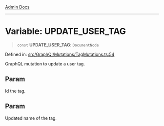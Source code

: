 [Admin Docs](/)

***

# Variable: UPDATE\_USER\_TAG

> `const` **UPDATE\_USER\_TAG**: `DocumentNode`

Defined in: [src/GraphQl/Mutations/TagMutations.ts:54](https://github.com/Aad1tya27/talawa-admin/blob/dd4a08e622d0fa38bcf9758a530e8cdf917dbac8/src/GraphQl/Mutations/TagMutations.ts#L54)

GraphQL mutation to update a user tag.

## Param

Id the tag.

## Param

Updated name of the tag.

